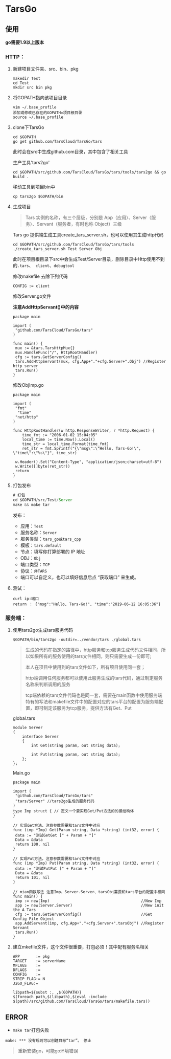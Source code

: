 # TarsGo

## 使用

__go需要1.9以上版本__

### HTTP：

1. 新建项目文件夹、src、bin、pkg

   ````
   makedir Test
   cd Test
   mkdir src bin pkg
   ````

2. 将GOPATH指向该项目目录

   ````
   vim ~/.base_profile
   添加或修改已存在的GOPATH=项目根目录
   source ~/.base_profile
   ````

3. clone下TarsGo

   ````
   cd $GOPATH
   go get github.com/TarsCloud/TarsGo/tars
   ````

   此时会在src中生成github.com目录，其中包含了相关工具

   生产工具'tars2go'

   ````
   cd $GOPATH/src/github.com/TarsCloud/TarsGo/tars/tools/tars2go && go build .
   ````

   移动工具到项目bin中

   ````
   cp tars2go $GOPATH/bin
   ````

4. 生成项目

   > Tars 实例的名称，有三个层级，分别是 App（应用）、Server（服务）、Servant（服务者，有时也称 Object）三级

   Tars go 提供端生成工具create_tars_server.sh，也可以使用其生成http代码

   ````
   cd $GOPATH/src/github.com/TarsCloud/TarsGo/tars/tools
   ./create_tars_server.sh Test Server Obj
   ````

   此时在项目根目录下src中会生成Test/Server目录，删除目录中Http使用不到的``.tars``、`` client``、``debugtool``

   修改makefile 去除下列代码

   ````
   CONFIG := client
   ````

   修改Server.go文件

   __注意AddHttpServant()中的内容__

   ````
   package main
   
   import (
   	"github.com/TarsCloud/TarsGo/tars"
   )
   
   func main() {
   	mux := &tars.TarsHttpMux{}
   	mux.HandleFunc("/", HttpRootHandler)
   	cfg := tars.GetServerConfig()
   	tars.AddHttpServant(mux, cfg.App+"."+cfg.Server+".Obj") //Register http server
   	tars.Run()
   }
   ````

   修改ObjImp.go

   ````
   package main
   
   import (
   	"fmt"
     "time"
   	"net/http"
   )
   
   func HttpRootHandler(w http.ResponseWriter, r *http.Request) {
       time_fmt := "2006-01-02 15:04:05"
       local_time := time.Now().Local()
       time_str = local_time.Format(time_fmt)
       ret_str = fmt.Sprintf("{\"msg\":\"Hello, Tars-Go!\", \"time\":\"%s\"}", time_str)
   
   	w.Header().Set("Content-Type", "application/json;charset=utf-8")
   	w.Write([]byte(ret_str))
   	return
   }
   ````

5. 打包发布

   ```js
   # 打包
   cd $GOPATH/src/Test/Server
   make && make tar
   ```

   发布：

   - 应用：`Test`
   - 服务名称：`Server`
   - 服务类型：`tars_go或tars_cpp`
   - 模板：`tars.default`
   - 节点：填写你打算部署的 IP 地址
   - OBJ：`Obj`
   - 端口类型：`TCP`
   - 协议：`非TARS`
   - 端口可以自定义，也可以填好信息后点 “获取端口” 来生成。

6. 测试：

   ````
   curl ip:端口
   return ： {"msg":"Hello, Tars-Go!", "time":"2019-06-12 16:05:36"}
   ````

### 服务端：

1. 使用tars2go生成tars服务代码

   ````
   $GOPATH/bin/tars2go -outdir=../vendor/tars ./global.tars
   ````

   > 生成的代码在指定的路径中，http服务和tcp服务生成代码文件相同，所以如果所有的服务使用的tars文件相同，则只需要生成一份即可;
   >
   > 本人在项目中使用到的tars文件如下，所有项目使用同一套；
   >
   > http端调用任何服务都可以使用此服务生成的tars代码，通过制定服务名称来判断调用的服务
   >
   > tcp端依赖的tars文件代码也是同一套，需要在main函数中使用服务端特有的写法和makefile文件中的配置对应的tars平台的配置为服务端配置，即可制定该服务为tcp服务，提供方法有Get、Put

   global.tars

   ````
   module Server
   {
       interface Server
       {
           int Get(string param, out string data);
   
           int Put(string param, out string data);
       };
   };
   ````

   Main.go

   ````
   package main
   
   import (
   	"github.com/TarsCloud/TarsGo/tars"
   	"tars/Server" //tars2go生成的服务代码
   )
   type Imp struct { // 定义一个要实现Get/Put方法的的接结构体
   }
   
   // 实现Get方法，注意参数需要和tars文件中对应
   func (imp *Imp) Get(Param string, Data *string) (int32, error) {
   	data := "测试GetGet [" + Param + "]"
   	Data = &data
   	return 100, nil
   }
   
   // 实现Put方法，注意参数需要和tars文件中对应
   func (imp *Imp) Put(Param string, Data *string) (int32, error) {
   	data := "测试PutPut [" + Param + "]"
   	Data = &data
   	return 101, nil
   }
   
   // mian函数写法 注意Imp、Server.Server、tarsObj需要和tars平台的配置中相同
   func main() { 
   	imp := new(Imp)                                        //New Imp
   	app := new(Server.Server)                              //New init the A Tars
   	cfg := tars.GetServerConfig()                          //Get Config File Object
   	app.AddServant(imp, cfg.App+"."+cfg.Server+".tarsObj") //Register Servant
   	tars.Run()
   }
   
   ````

   

2. 建立mkefile文件，这个文件很重要，打包必须！其中配有服务名相关

   ````
   APP       := pkg
   TARGET    := serverName
   MFLAGS    :=
   DFLAGS    :=
   CONFIG    :=
   STRIP_FLAG:= N
   J2GO_FLAG:= 
   
   libpath=${subst :, ,$(GOPATH)}
   $(foreach path,$(libpath),$(eval -include $(path)/src/github.com/TarsCloud/TarsGo/tars/makefile.tars))
   ````

   

## ERROR

* ``make tar``打包失败

````
make: *** 没有规则可以创建目标“tar”。 停止
````

> 重新安装go，可能go环境错误

